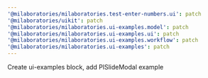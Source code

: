 ```yaml
---
'@milaboratories/milaboratories.test-enter-numbers.ui': patch
'@milaboratories/uikit': patch
'@milaboratories/milaboratories.ui-examples.model': patch
'@milaboratories/milaboratories.ui-examples.ui': patch
'@milaboratories/milaboratories.ui-examples.workflow': patch
'@milaboratories/milaboratories.ui-examples': patch
---
```


Create ui-examples block, add PlSlideModal example

